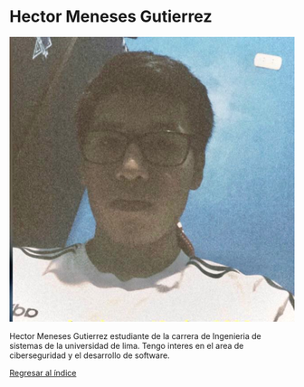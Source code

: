 # Hector Meneses Gutierrez

![Hector Meneses Gutierrez](hector.jpg)

Hector Meneses Gutierrez estudiante de la carrera de Ingenieria de sistemas de la universidad de lima. Tengo interes en el area de ciberseguridad y el desarrollo de software.

[Regresar al índice](../../README.md)